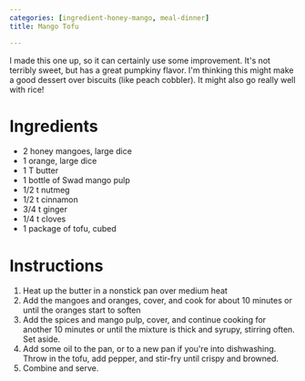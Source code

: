 ```yaml
---
categories: [ingredient-honey-mango, meal-dinner]
title: Mango Tofu

---
```

I made this one up, so it can certainly use some improvement.  It's not terribly sweet, but has a great pumpkiny flavor.  I'm thinking this might make a good dessert over biscuits (like peach cobbler).  It might also go really well with rice!
# Ingredients

* 2 honey mangoes, large dice
* 1 orange, large dice
* 1 T butter
* 1 bottle of Swad mango pulp
* 1/2 t nutmeg
* 1/2 t cinnamon
* 3/4 t ginger
* 1/4 t cloves
* 1 package of tofu, cubed
# Instructions

 1. Heat up the butter in a nonstick pan over medium heat
 1. Add the mangoes and oranges, cover, and cook for about 10 minutes or until the oranges start to soften
 1. Add the spices and mango pulp, cover, and continue cooking for another 10 minutes or until the mixture is thick and syrupy, stirring often.  Set aside.
 1. Add some oil to the pan, or to a new pan if you're into dishwashing.  Throw in the tofu, add pepper, and stir-fry until crispy and browned.
 1. Combine and serve.
